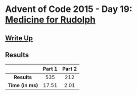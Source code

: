 # Advent of Code 2015 - Day 19: [Medicine for Rudolph](https://adventofcode.com/2015/day/19)

## [Write Up](https://codingap.github.io/advent-of-code/writeups/2015/day19)
## Results
|| **Part 1** | **Part 2** |
|:--:|:---:|:---:|
| **Results** | 535 | 212 |
| **Time (in ms)** | 17.51 | 2.01 |